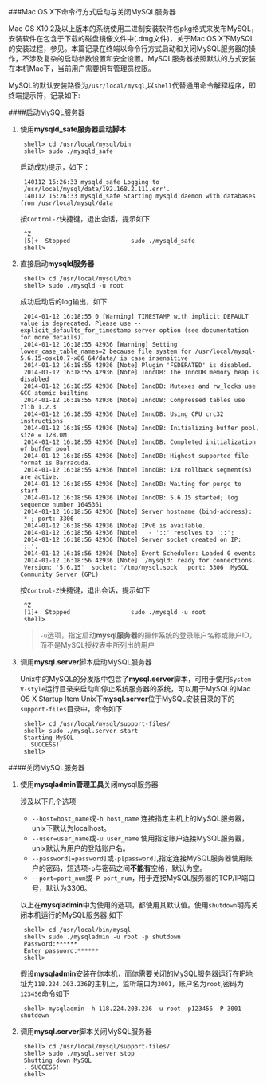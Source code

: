 ###Mac OS X下命令行方式启动与关闭MySQL服务器

Mac OS X10.2及以上版本的系统使用二进制安装软件包pkg格式来发布MySQL，安装软件在包含于下载的磁盘镜像文件中(.dmg文件)，关于Mac OS X下MySQL的安装过程，参见。本篇记录在终端以命令行方式启动和关闭MySQL服务器的操作，不涉及复杂的启动参数设置和安全设置。MySQL服务器按照默认的方式安装在本机Mac下，当前用户需要拥有管理员权限。

MySQL的默认安装路径为`/usr/local/mysql`,以`shell`代替通用命令解释程序，即终端提示符，记录如下:

####启动MySQL服务器

1. 使用**mysqld_safe服务器启动脚本**
	
		shell> cd /usr/local/mysql/bin
		shell> sudo ./mysqld_safe
		
	启动成功提示，如下：
	
		140112 15:26:33 mysqld_safe Logging to '/usr/local/mysql/data/192.168.2.111.err'.
		140112 15:26:33 mysqld_safe Starting mysqld daemon with databases from /usr/local/mysql/data
		
	按`Control-Z`快捷键，退出会话，提示如下
	
		^Z
		[5]+  Stopped                 sudo ./mysqld_safe
		shell>
		
2. 直接启动**mysqld服务器**


		shell> cd /usr/local/mysql/bin
		shell> sudo ./mysqld -u root

	成功启动后的log输出，如下

		2014-01-12 16:18:55 0 [Warning] TIMESTAMP with implicit DEFAULT value is deprecated. Please use --		explicit_defaults_for_timestamp server option (see documentation for more details).
		2014-01-12 16:18:55 42936 [Warning] Setting lower_case_table_names=2 because file system for /usr/local/mysql-5.6.15-osx10.7-x86_64/data/ is case insensitive
		2014-01-12 16:18:55 42936 [Note] Plugin 'FEDERATED' is disabled.
		2014-01-12 16:18:55 42936 [Note] InnoDB: The InnoDB memory heap is disabled
		2014-01-12 16:18:55 42936 [Note] InnoDB: Mutexes and rw_locks use GCC atomic builtins
		2014-01-12 16:18:55 42936 [Note] InnoDB: Compressed tables use zlib 1.2.3
		2014-01-12 16:18:55 42936 [Note] InnoDB: Using CPU crc32 instructions
		2014-01-12 16:18:55 42936 [Note] InnoDB: Initializing buffer pool, size = 128.0M
		2014-01-12 16:18:55 42936 [Note] InnoDB: Completed initialization of buffer pool
		2014-01-12 16:18:55 42936 [Note] InnoDB: Highest supported file format is Barracuda.
		2014-01-12 16:18:55 42936 [Note] InnoDB: 128 rollback segment(s) are active.
		2014-01-12 16:18:55 42936 [Note] InnoDB: Waiting for purge to start
		2014-01-12 16:18:56 42936 [Note] InnoDB: 5.6.15 started; log sequence number 1645361
		2014-01-12 16:18:56 42936 [Note] Server hostname (bind-address): '*'; port: 3306
		2014-01-12 16:18:56 42936 [Note] IPv6 is available.
		2014-01-12 16:18:56 42936 [Note]   - '::' resolves to '::';
		2014-01-12 16:18:56 42936 [Note] Server socket created on IP: '::'.
		2014-01-12 16:18:56 42936 [Note] Event Scheduler: Loaded 0 events
		2014-01-12 16:18:56 42936 [Note] ./mysqld: ready for connections.
		Version: '5.6.15'  socket: '/tmp/mysql.sock'  port: 3306  MySQL Community Server (GPL)
	
	按`Control-Z`快捷键，退出会话，提示如下
	
		^Z
		[1]+  Stopped                 sudo ./mysqld -u root
		shell>

	>`-u`选项，指定启动**mysql服务器**的操作系统的登录账户名称或账户ID，而不是MySQL授权表中所列出的用户

3. 调用**mysql.server**脚本启动MySQL服务器

	Unix中的MySQL的分发版中包含了**mysql.server**脚本，可用于使用`System V-style`运行目录来启动和停止系统服务器的系统，可以用于MySQL的Mac OS X Startup Item
Unix下**mysql.server**位于MySQL安装目录的下的`support-files`目录中，命令如下

		shell> cd /usr/local/mysql/support-files/
		shell> sudo ./mysql.server start
		Starting MySQL
		. SUCCESS! 
		shell> 

####关闭MySQL服务器

1. 使用**mysqladmin管理工具**关闭mysql服务器
	
	涉及以下几个选项
	+  `--host=host_name`或`-h host_name` 连接指定主机上的MySQL服务器，unix下默认为localhost。
	+  `--user=user_name`或`-u user_name` 使用指定账户连接MySQL服务器，unix默认为用户的登陆账户名。
	+  `--password[=password]`或`-p[password]`,指定连接MySQL服务器使用账户的密码，短选项`-p`与密码之间**不能有**空格，默认为空。
	+  `--port=port_num`或`-P port_num`，用于连接MySQL服务器的TCP/IP端口号，默认为3306。

	以上在**mysqladmin**中为使用的选项，都使用其默认值。使用`shutdown`明亮关闭本机运行的MySQL服务器,如下
	
		shell> cd /usr/local/bin/mysql
		shell> sudo ./mysqladmin -u root -p shutdown
		Password:******
		Enter password:******
		shell> 
		
	假设**mysqladmin**安装在你本机，而你需要关闭的MySQL服务器运行在IP地址为`118.224.203.236`的主机上，监听端口为`3001`，账户名为`root`,密码为`123456`命令如下

		shell> mysqladmin -h 118.224.203.236 -u root -p123456 -P 3001 shutdown
		
2. 调用**mysql.server**脚本关闭MySQL服务器

		shell> cd /usr/local/mysql/support-files/
		shell> sudo ./mysql.server stop
		Shutting down MySQL
		. SUCCESS!  
		shell> 
